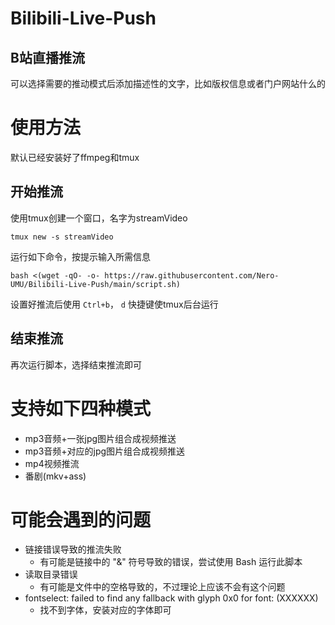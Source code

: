 # Bilibili-Live-Push

## B站直播推流
可以选择需要的推动模式后添加描述性的文字，比如版权信息或者门户网站什么的

# 使用方法
默认已经安装好了ffmpeg和tmux

## 开始推流
使用tmux创建一个窗口，名字为streamVideo
```
tmux new -s streamVideo
```

运行如下命令，按提示输入所需信息
```
bash <(wget -qO- -o- https://raw.githubusercontent.com/Nero-UMU/Bilibili-Live-Push/main/script.sh) 
```

设置好推流后使用 ``Ctrl+b``， ``d`` 快捷键使tmux后台运行

## 结束推流
再次运行脚本，选择结束推流即可

# 支持如下四种模式
- mp3音频+一张jpg图片组合成视频推送
- mp3音频+对应的jpg图片组合成视频推送
- mp4视频推流
- 番剧(mkv+ass)

# 可能会遇到的问题
- 链接错误导致的推流失败
    - 有可能是链接中的 "&" 符号导致的错误，尝试使用 Bash 运行此脚本
- 读取目录错误
    - 有可能是文件中的空格导致的，不过理论上应该不会有这个问题
- fontselect: failed to find any fallback with glyph 0x0 for font: (XXXXXX)
    - 找不到字体，安装对应的字体即可 
